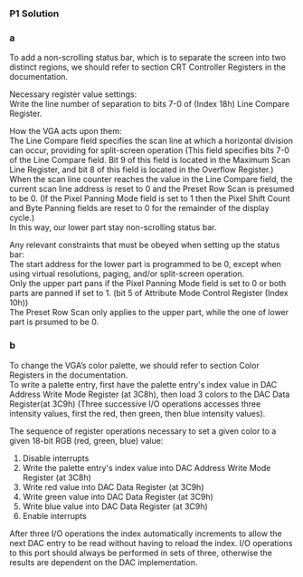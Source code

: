 ### P1 Solution

### a
To add a non-scrolling status bar, which is to separate the screen into two distinct regions, we should refer to section CRT Controller Registers in the documentation.   

Necessary register value settings:  
Write the line number of separation to bits 7-0 of (Index 18h) Line Compare Register.  

How the VGA acts upon them:  
The Line Compare field specifies the scan line at which a horizontal division can occur, providing for split-screen operation (This field specifies bits 7-0 of the Line Compare field. Bit 9 of this field is located in the Maximum Scan Line Register, and bit 8 of this field is located in the Overflow Register.)  
When the scan line counter reaches the value in the Line Compare field, the current scan line address is reset to 0 and the Preset Row Scan is presumed to be 0. (If the Pixel Panning Mode field is set to 1 then the Pixel Shift Count and Byte Panning fields are reset to 0 for the remainder of the display cycle.)  
In this way, our lower part stay non-scrolling status bar.  

Any relevant constraints that must be obeyed when setting up the status bar:  
The start address for the lower part is programmed to be 0, except when using virtual resolutions, paging, and/or split-screen operation.  
Only the upper part pans if the Pixel Panning Mode field is set to 0 or both parts are panned if set to 1. (bit 5 of Attribute Mode Control Register (Index 10h))  
The Preset Row Scan only applies to the upper part, while the one of lower part is prsumed to be 0.  

### b
To change the VGA’s color palette, we should refer to section Color Registers in the documentation.    
To write a palette entry, first have the palette entry's index value in DAC Address Write Mode Register (at 3C8h), then load 3 colors to the DAC Data Register(at 3C9h) (Three successive I/O operations accesses three intensity values, first the red, then green, then blue intensity values).   

The sequence of register operations necessary to set a given color to a given 18-bit RGB (red, green, blue) value:  

1. Disable interrupts
2. Write the palette entry's index value into DAC Address Write Mode Register (at 3C8h)
3. Write red value into DAC Data Register (at 3C9h)
4. Write green value into DAC Data Register (at 3C9h)
5. Write blue value into DAC Data Register (at 3C9h)
6. Enable interrupts

After three I/O operations the index automatically increments to allow the next DAC entry to be read without having to reload the index. I/O operations to this port should always be performed in sets of three, otherwise the results are dependent on the DAC implementation. 
